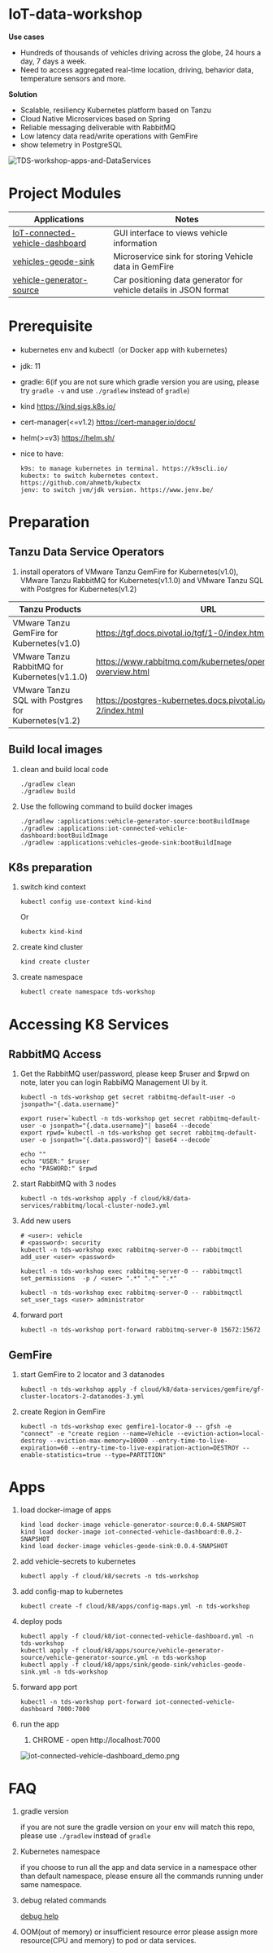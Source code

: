 # IoT-data-workshop

**Use cases**

- Hundreds of thousands of vehicles driving across the globe, 24 hours a day, 7 days a week.
- Need to access aggregated real-time location, driving, behavior data, temperature sensors and more.

**Solution**

- Scalable, resiliency Kubernetes platform based on Tanzu
- Cloud Native Microservices based on Spring
- Reliable messaging deliverable with RabbitMQ
- Low latency data read/write operations with GemFire
- show telemetry in PostgreSQL

![TDS-workshop-apps-and-DataServices](../images/TDS-workshop-apps-and-DataServices.jpg)

# Project Modules


Applications                                                                        |    Notes
-------------------------------------------------------------------------           |    ----------------------
[IoT-connected-vehicle-dashboard](applications/IoT-connected-vehicle-dashboard)     |    GUI interface to views vehicle information
[vehicles-geode-sink](applications/vehicles-geode-sink)                             |    Microservice sink for storing Vehicle data in GemFire
[vehicle-generator-source](applications/vehicle-generator-source)                   |    Car positioning data generator for vehicle details in JSON format

# Prerequisite

- kubernetes env and kubectl（or Docker app with kubernetes)
- jdk: 11
- gradle: 6(if you are not sure which gradle version you are using, please try `gradle -v` and use `./gradlew` instead of `gradle`)
- kind https://kind.sigs.k8s.io/
- cert-manager(<=v1.2) https://cert-manager.io/docs/
- helm(>=v3) https://helm.sh/
- nice to have:

   ```text
   k9s: to manage kubernetes in terminal. https://k9scli.io/
   kubectx: to switch kubernetes context. https://github.com/ahmetb/kubectx
   jenv: to switch jvm/jdk version. https://www.jenv.be/
   ```

# Preparation
## Tanzu Data Service Operators
1. install operators of VMware Tanzu GemFire for Kubernetes(v1.0), VMware Tanzu RabbitMQ for Kubernetes(v1.1.0) and VMware Tanzu SQL with Postgres for Kubernetes(v1.2) 

Tanzu Products | URL
---------------|--------
VMware Tanzu GemFire for Kubernetes(v1.0)           | https://tgf.docs.pivotal.io/tgf/1-0/index.html
VMware Tanzu RabbitMQ for Kubernetes(v1.1.0)        | https://www.rabbitmq.com/kubernetes/operator/operator-overview.html
VMware Tanzu SQL with Postgres for Kubernetes(v1.2) | https://postgres-kubernetes.docs.pivotal.io/1-2/index.html


## Build local images
1. clean and build local code
   
    ```shell script
    ./gradlew clean
    ./gradlew build
    ```

1. Use the following command to build docker images

    ```shell script
    ./gradlew :applications:vehicle-generator-source:bootBuildImage
    ./gradlew :applications:iot-connected-vehicle-dashboard:bootBuildImage
    ./gradlew :applications:vehicles-geode-sink:bootBuildImage
    ```
## K8s preparation
1. switch kind context
   
   `kubectl config use-context kind-kind`
   
   Or
   
   `kubectx kind-kind`

1.  create kind cluster
    
    `kind create cluster`

1. create namespace

   `kubectl create namespace tds-workshop`
   
# Accessing K8 Services
## RabbitMQ Access
1. Get the RabbitMQ user/password, please keep $ruser and $rpwd on note, later you can login RabbiMQ Management UI by it.
    ```shell script
    kubectl -n tds-workshop get secret rabbitmq-default-user -o jsonpath="{.data.username}"
    
    export ruser=`kubectl -n tds-workshop get secret rabbitmq-default-user -o jsonpath="{.data.username}"| base64 --decode`
    export rpwd=`kubectl -n tds-workshop get secret rabbitmq-default-user -o jsonpath="{.data.password}"| base64 --decode`
    
    echo ""
    echo "USER:" $ruser
    echo "PASWORD:" $rpwd
    ```

1. start RabbitMQ with 3 nodes

    ```shell script
    kubectl -n tds-workshop apply -f cloud/k8/data-services/rabbitmq/local-cluster-node3.yml
    ```

1. Add new users

    ```shell
    # <user>: vehicle
    # <password>: security
    kubectl -n tds-workshop exec rabbitmq-server-0 -- rabbitmqctl add_user <user> <password>
    
    kubectl -n tds-workshop exec rabbitmq-server-0 -- rabbitmqctl set_permissions  -p / <user> ".*" ".*" ".*"
    
    kubectl -n tds-workshop exec rabbitmq-server-0 -- rabbitmqctl set_user_tags <user> administrator
    
    ```
4. forward port
    ```shell script
    kubectl -n tds-workshop port-forward rabbitmq-server-0 15672:15672
    ```

## GemFire

1. start GemFire to 2 locator and 3 datanodes

    ```shell script
    kubectl -n tds-workshop apply -f cloud/k8/data-services/gemfire/gf-cluster-locators-2-datanodes-3.yml
    ```
1. create Region in GemFire
   
   `kubectl -n tds-workshop exec gemfire1-locator-0 -- gfsh -e "connect" -e "create region --name=Vehicle --eviction-action=local-destroy --eviction-max-memory=10000 --entry-time-to-live-expiration=60 --entry-time-to-live-expiration-action=DESTROY --enable-statistics=true --type=PARTITION"`

# Apps

1. load docker-image of apps

    ```shell script
    kind load docker-image vehicle-generator-source:0.0.4-SNAPSHOT
    kind load docker-image iot-connected-vehicle-dashboard:0.0.2-SNAPSHOT
    kind load docker-image vehicles-geode-sink:0.0.4-SNAPSHOT
    ```

1. add vehicle-secrets to kubernetes
    ```shell script
    kubectl apply -f cloud/k8/secrets -n tds-workshop
    ```

1. add config-map to kubernetes
    ```shell script
    kubectl create -f cloud/k8/apps/config-maps.yml -n tds-workshop
    ```

1. deploy pods

    ```shell script
    kubectl apply -f cloud/k8/iot-connected-vehicle-dashboard.yml -n tds-workshop
    kubectl apply -f cloud/k8/apps/source/vehicle-generator-source/vehicle-generator-source.yml -n tds-workshop
    kubectl apply -f cloud/k8/apps/sink/geode-sink/vehicles-geode-sink.yml -n tds-workshop
    ```

1. forward app port
    ```shell
    kubectl -n tds-workshop port-forward iot-connected-vehicle-dashboard 7000:7000
    ```
1. run the app
   1. CHROME - open http://localhost:7000
   
   ![iot-connected-vehicle-dashboard_demo.png](../images/iot-connected-vehicle-dashboard_demo.png)

# FAQ
1. gradle version 
   
    if you are not sure the gradle version on your env will match this repo,  please use `./gradlew` instead of `gradle`
1. Kubernetes namespace
   
    if you choose to run all the app and data service in a namespace other than default namespace, please ensure all the commands running under same namespace.
1. debug related commands
   
   [debug help](README-debug.md)
1. OOM(out of memory) or insufficient resource error
   please assign more resource(CPU and memory) to pod or data services.